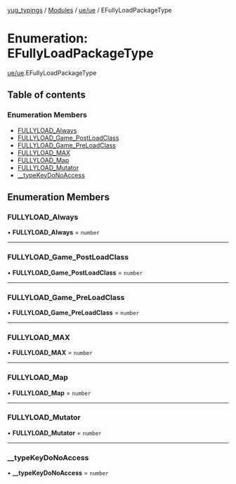[yug_typings](../README.md) / [Modules](../modules.md) / [ue/ue](../modules/ue_ue.md) / EFullyLoadPackageType

# Enumeration: EFullyLoadPackageType

[ue/ue](../modules/ue_ue.md).EFullyLoadPackageType

## Table of contents

### Enumeration Members

- [FULLYLOAD\_Always](ue_ue.EFullyLoadPackageType.md#fullyload_always)
- [FULLYLOAD\_Game\_PostLoadClass](ue_ue.EFullyLoadPackageType.md#fullyload_game_postloadclass)
- [FULLYLOAD\_Game\_PreLoadClass](ue_ue.EFullyLoadPackageType.md#fullyload_game_preloadclass)
- [FULLYLOAD\_MAX](ue_ue.EFullyLoadPackageType.md#fullyload_max)
- [FULLYLOAD\_Map](ue_ue.EFullyLoadPackageType.md#fullyload_map)
- [FULLYLOAD\_Mutator](ue_ue.EFullyLoadPackageType.md#fullyload_mutator)
- [\_\_typeKeyDoNoAccess](ue_ue.EFullyLoadPackageType.md#__typekeydonoaccess)

## Enumeration Members

### FULLYLOAD\_Always

• **FULLYLOAD\_Always** = `number`

___

### FULLYLOAD\_Game\_PostLoadClass

• **FULLYLOAD\_Game\_PostLoadClass** = `number`

___

### FULLYLOAD\_Game\_PreLoadClass

• **FULLYLOAD\_Game\_PreLoadClass** = `number`

___

### FULLYLOAD\_MAX

• **FULLYLOAD\_MAX** = `number`

___

### FULLYLOAD\_Map

• **FULLYLOAD\_Map** = `number`

___

### FULLYLOAD\_Mutator

• **FULLYLOAD\_Mutator** = `number`

___

### \_\_typeKeyDoNoAccess

• **\_\_typeKeyDoNoAccess** = `number`
